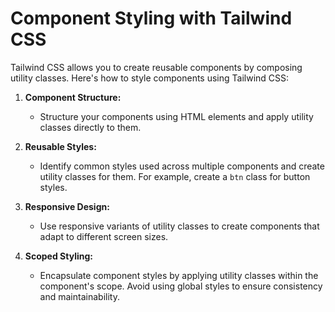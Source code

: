 # Component Styling with Tailwind CSS

Tailwind CSS allows you to create reusable components by composing utility classes. Here's how to style components using Tailwind CSS:

1. **Component Structure:**

   - Structure your components using HTML elements and apply utility classes directly to them.

2. **Reusable Styles:**

   - Identify common styles used across multiple components and create utility classes for them. For example, create a `btn` class for button styles.

3. **Responsive Design:**

   - Use responsive variants of utility classes to create components that adapt to different screen sizes.

4. **Scoped Styling:**
   - Encapsulate component styles by applying utility classes within the component's scope. Avoid using global styles to ensure consistency and maintainability.
